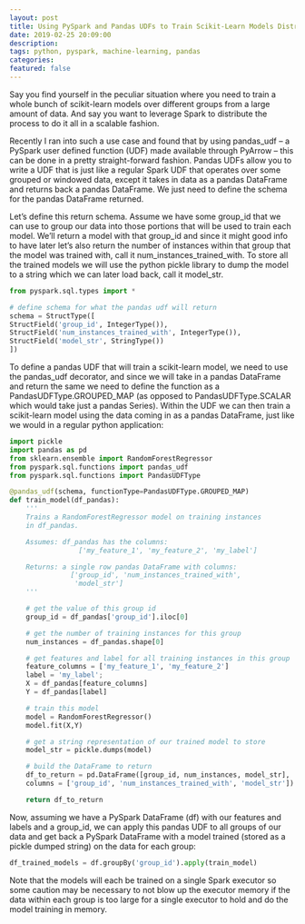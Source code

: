 ```yaml
---
layout: post
title: Using PySpark and Pandas UDFs to Train Scikit-Learn Models Distributedly
date: 2019-02-25 20:09:00
description:
tags: python, pyspark, machine-learning, pandas
categories:
featured: false
---
```


Say you find yourself in the peculiar situation where you need to train a whole bunch of scikit-learn models over different groups from a large amount of data. And say you want to leverage Spark to distribute the process to do it all in a scalable fashion.

Recently I ran into such a use case and found that by using pandas_udf – a PySpark user defined function (UDF) made available through PyArrow – this can be done in a pretty straight-forward fashion. Pandas UDFs allow you to write a UDF that is just like a regular Spark UDF that operates over some grouped or windowed data, except it takes in data as a pandas DataFrame and returns back a pandas DataFrame. We just need to define the schema for the pandas DataFrame returned.

Let’s define this return schema. Assume we have some group_id that we can use to group our data into those portions that will be used to train each model. We’ll return a model with that group_id and since it might good info to have later let’s also return the number of instances within that group that the model was trained with, call it num_instances_trained_with. To store all the trained models we will use the python pickle library to dump the model to a string which we can later load back, call it model_str.

```python
from pyspark.sql.types import *

# define schema for what the pandas udf will return
schema = StructType([
StructField('group_id', IntegerType()),
StructField('num_instances_trained_with', IntegerType()),
StructField('model_str', StringType())
])
```

To define a pandas UDF that will train a scikit-learn model, we need to use the pandas_udf decorator, and since we will take in a pandas DataFrame and return the same we need to define the function as a PandasUDFType.GROUPED_MAP (as opposed to PandasUDFType.SCALAR which would take just a pandas Series). Within the UDF we can then train a scikit-learn model using the data coming in as a pandas DataFrame, just like we would in a regular python application:

```python
import pickle
import pandas as pd
from sklearn.ensemble import RandomForestRegressor
from pyspark.sql.functions import pandas_udf
from pyspark.sql.functions import PandasUDFType

@pandas_udf(schema, functionType=PandasUDFType.GROUPED_MAP)
def train_model(df_pandas):
    '''
    Trains a RandomForestRegressor model on training instances
    in df_pandas.

    Assumes: df_pandas has the columns:
                 ['my_feature_1', 'my_feature_2', 'my_label']

    Returns: a single row pandas DataFrame with columns:
               ['group_id', 'num_instances_trained_with',
                'model_str']
    '''

    # get the value of this group id
    group_id = df_pandas['group_id'].iloc[0]

    # get the number of training instances for this group
    num_instances = df_pandas.shape[0]

    # get features and label for all training instances in this group
    feature_columns = ['my_feature_1', 'my_feature_2']
    label = 'my_label';
    X = df_pandas[feature_columns]
    Y = df_pandas[label]

    # train this model
    model = RandomForestRegressor()
    model.fit(X,Y)

    # get a string representation of our trained model to store
    model_str = pickle.dumps(model)

    # build the DataFrame to return
    df_to_return = pd.DataFrame([group_id, num_instances, model_str],
    columns = ['group_id', 'num_instances_trained_with', 'model_str'])

    return df_to_return
```

Now, assuming we have a PySpark DataFrame (df) with our features and labels and a group_id, we can apply this pandas UDF to all groups of our data and get back a PySpark DataFrame with a model trained (stored as a pickle dumped string) on the data for each group:

```python
df_trained_models = df.groupBy('group_id').apply(train_model)
```

Note that the models will each be trained on a single Spark executor so some caution may be necessary to not blow up the executor memory if the data within each group is too large for a single executor to hold and do the model training in memory.
